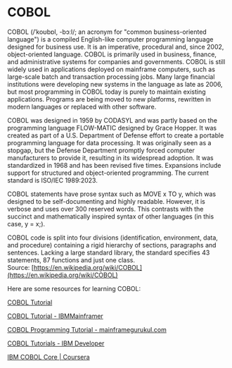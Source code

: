 
COBOL
=====




COBOL (/ˈkoʊbɒl, -bɔːl/; an acronym for "common business-oriented language") is a compiled English-like computer programming language designed for business use. It is an imperative, procedural and, since 2002, object-oriented language. COBOL is primarily used in business, finance, and administrative systems for companies and governments. COBOL is still widely used in applications deployed on mainframe computers, such as large-scale batch and transaction processing jobs. Many large financial institutions were developing new systems in the language as late as 2006, but most programming in COBOL today is purely to maintain existing applications. Programs are being moved to new platforms, rewritten in modern languages or replaced with other software.

COBOL was designed in 1959 by CODASYL and was partly based on the programming language FLOW-MATIC designed by Grace Hopper. It was created as part of a U.S. Department of Defense effort to create a portable programming language for data processing. It was originally seen as a stopgap, but the Defense Department promptly forced computer manufacturers to provide it, resulting in its widespread adoption. It was standardized in 1968 and has been revised five times. Expansions include support for structured and object-oriented programming. The current standard is ISO/IEC 1989:2023.

COBOL statements have prose syntax such as MOVE x TO y, which was designed to be self-documenting and highly readable. However, it is verbose and uses over 300 reserved words. This contrasts with the succinct and mathematically inspired syntax of other languages (in this case, y = x;).

COBOL code is split into four divisions (identification, environment, data, and procedure) containing a rigid hierarchy of sections, paragraphs and sentences. Lacking a large standard library, the standard specifies 43 statements, 87 functions and just one class.  
Source: [https://en.wikipedia.org/wiki/COBOL](https://en.wikipedia.org/wiki/COBOL)

Here are some resources for learning COBOL:

[COBOL Tutorial](https://www.tutorialspoint.com/cobol/index.htm)

[COBOL Tutorial - IBMMainframer](https://www.ibmmainframer.com/cobol-tutorial/)

[COBOL Programming Tutorial - mainframegurukul.com](http://www.mainframegurukul.com/tutorials/programming/cobol/cobol-tutorial.html)

[COBOL Tutorials - IBM Developer](https://developer.ibm.com/languages/cobol/tutorials/)

[IBM COBOL Core | Coursera](https://www.coursera.org/learn/ibm-cobol-core)